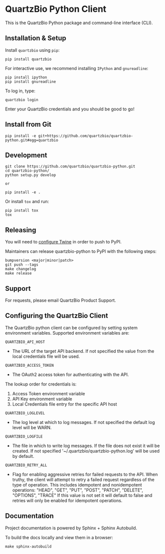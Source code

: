 QuartzBio Python Client
=======================

This is the QuartzBio Python package and command-line interface (CLI).


Installation & Setup
--------------------

Install `quartzbio` using `pip`:

    pip install quartzbio


For interactive use, we recommend installing `IPython` and `gnureadline`:

    pip install ipython
    pip install gnureadline


To log in, type:

    quartzbio login


Enter your QuartzBio credentials and you should be good to go!


Install from Git
----------------

    pip install -e git+https://github.com/quartzbio/quartzbio-python.git#egg=quartzbio


Development
-----------

    git clone https://github.com/quartzbio/quartzbio-python.git
    cd quartzbio-python/
    python setup.py develop

    or 

    pip install -e .


Or install `tox` and run:

    pip install tox
    tox


Releasing
---------

You will need to [configure Twine](https://twine.readthedocs.io/en/latest/#installation) in order to push to PyPI.

Maintainers can release quartzbio-python to PyPI with the following steps:

    bumpversion <major|minor|patch>
    git push --tags
    make changelog
    make release



Support
-------

For requests, please email QuartzBio Product Support.


Configuring the QuartzBio Client
-------

The QuartzBio python client can be configured by setting system environment variables.
Supported environment variables are:

`QUARTZBIO_API_HOST`     
- The URL of the target API backend. 
If not specified the value from the local credentials file will be used.

`QUARTZBIO_ACCESS_TOKEN` 
- The OAuth2 access token for authenticating with the API.

The lookup order for credentials is:
1. Access Token environment variable
2. API Key environment variable
3. Local Credentials file entry for the specific API host

`QUARTZBIO_LOGLEVEL` 
- The log level at which to log messages.
If not specified the default log level will be WARN.

`QUARTZBIO_LOGFILE`        
- The file in which to write log messages. 
If the file does not exist it will be created. 
If not specified '~/.quartzbio/quartzbio-python.log' will be used by default.

`QUARTZBIO_RETRY_ALL`
- Flag for enabling aggressive retries for failed requests to the API.
When truthy, the client will attempt to retry a failed request regardless of the type of operation.
This includes idempotent and nonidempotent operations:
"HEAD", "GET", "PUT", "POST", "PATCH", "DELETE", "OPTIONS", "TRACE"
If this value is not set it will default to false and retries will only be enabled for idempotent operations.


Documentation
-------------

Project documentation is powered by Sphinx + Sphinx Autobuild.

To build the docs locally and view them in a browser:

    make sphinx-autobuild

